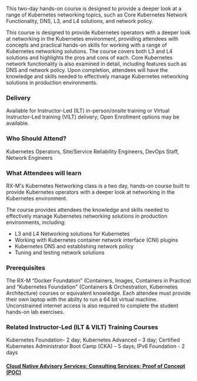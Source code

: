 <!-- Kubernetes Networking -->

This two-day hands-on course is designed to provide a deeper look at a range of Kubernetes networking topics, such as Core Kubernetes Network Functionality, DNS, L3, and L4 solutions, and network policy.

This course is designed to provide Kubernetes operators with a deeper look at networking in the Kubernetes environment, providing attendees with concepts and practical hands-on skills for working with a range of Kubernetes networking solutions. The course covers both L3 and L4 solutions and highlights the pros and cons of each. Core Kubernetes network functionality is also examined in detail, including features such as DNS and network policy. Upon completion, attendees will have the knowledge and skills needed to effectively manage Kubernetes networking solutions in production environments.


### Delivery

Available for Instructor-Led (ILT) in-person/onsite training or Virtual Instructor-Led training (VILT) delivery; Open Enrollment options may be available.


### Who Should Attend?

Kubernetes Operators, Site/Service Reliability Engineers, DevOps Staff, Network Engineers


### What Attendees will learn

RX-M's Kubernetes Networking class is a two day, hands-on course built to provide Kubernetes operators with a deeper look at networking in the Kubernetes environment.

The course provides attendees the knowledge and skills needed to effectively manage Kubernetes networking solutions in production environments, including:

- L3 and L4 Networking solutions for Kubernetes
- Working with Kubernetes container network interface (CNI) plugins
- Kubernetes DNS and establishing network policy
- Tuning and testing network solutions


### Prerequisites

The RX-M “Docker Foundation” (Containers, Images, Containers in Practice)  and “Kubernetes Foundation" (Containers & Orchestration, Kubernetes Architecture) courses or equivalent knowledge. Each attendee must provide their own laptop with the ability to run a 64 bit virtual machine. Unconstrained internet access is also required to complete the student hands-on lab exercises.


### Related  Instructor-Led (ILT & VILT) Training Courses

Kubernetes Foundation- 2 day; Kubernetes Advanced – 3 day; Certified Kubernetes Administrator Boot Camp (CKA) – 5 days; IPv6 Foundation - 2 days


#### [Cloud Native Advisory Services; Consulting Services; Proof of Concept (POC)](https://rx-m.com/cloud-native-consulting/)

